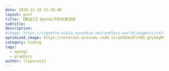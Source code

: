 ```yaml
---
date: 2019-11-18 12:26:40
layout: post
title: 【搬运工】OpenGL中的水面渲染
subtitle: 
description: 
#image: https://vignette.wikia.nocookie.net/endless-world/images/c/c4/%E5%95%86%E5%BA%97%E5%9B%BE.jpg/revision/latest/scale-to-width-down/340?cb=20190621094347
optimized_image: https://external-preview.redd.it/a4589uXTsYDD_gVySDyM9927oubxWUUJz41gYuF_N1g.jpg?auto=webp&s=7da58c0721d38b105accb41c5d7eecb3acef8050
category: Coding
tags:
  - opengl
  - graphics
author: llapuras13
---
```


